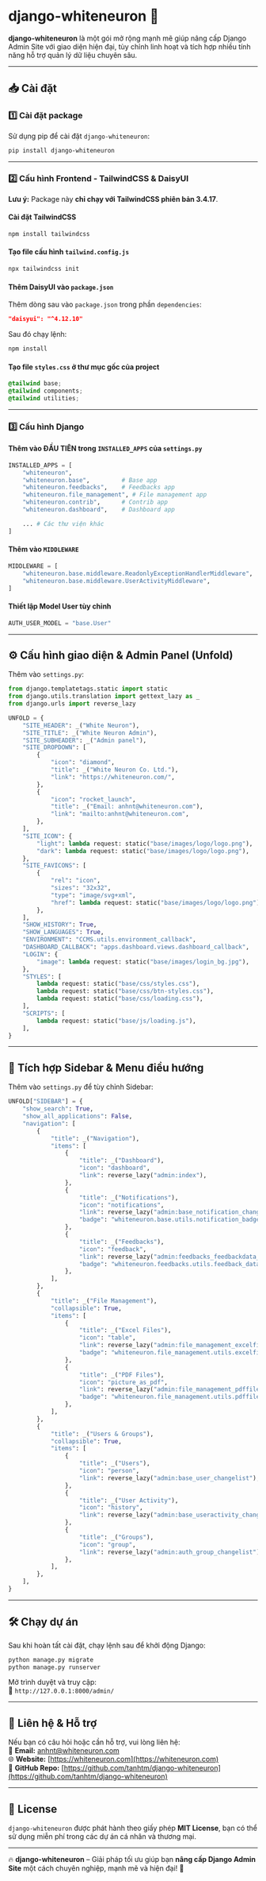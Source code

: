 # django-whiteneuron 🚀  

**django-whiteneuron** là một gói mở rộng mạnh mẽ giúp nâng cấp Django Admin Site với giao diện hiện đại, tùy chỉnh linh hoạt và tích hợp nhiều tính năng hỗ trợ quản lý dữ liệu chuyên sâu.  

---

## 📥 **Cài đặt**  

### **1️⃣ Cài đặt package**  
Sử dụng pip để cài đặt `django-whiteneuron`:  
```bash
pip install django-whiteneuron
```

---

### **2️⃣ Cấu hình Frontend - TailwindCSS & DaisyUI**  

**Lưu ý:** Package này **chỉ chạy với TailwindCSS phiên bản 3.4.17**.  

#### **Cài đặt TailwindCSS**  
```bash
npm install tailwindcss
```

#### **Tạo file cấu hình `tailwind.config.js`**  
```bash
npx tailwindcss init
```

#### **Thêm DaisyUI vào `package.json`**  
Thêm dòng sau vào `package.json` trong phần `dependencies`:  
```json
"daisyui": "^4.12.10"
```
Sau đó chạy lệnh:  
```bash
npm install
```

#### **Tạo file `styles.css` ở thư mục gốc của project**  
```css
@tailwind base;
@tailwind components;
@tailwind utilities;
```

---

### **3️⃣ Cấu hình Django**  

#### **Thêm vào ĐẦU TIÊN trong `INSTALLED_APPS` của `settings.py`**  
```python
INSTALLED_APPS = [
    "whiteneuron",
    "whiteneuron.base",         # Base app
    "whiteneuron.feedbacks",    # Feedbacks app
    "whiteneuron.file_management", # File management app
    "whiteneuron.contrib",      # Contrib app
    "whiteneuron.dashboard",    # Dashboard app

    ... # Các thư viện khác
]
```

#### **Thêm vào `MIDDLEWARE`**  
```python
MIDDLEWARE = [
    "whiteneuron.base.middleware.ReadonlyExceptionHandlerMiddleware",
    "whiteneuron.base.middleware.UserActivityMiddleware",
]
```

#### **Thiết lập Model User tùy chỉnh**  
```python
AUTH_USER_MODEL = "base.User"
```

---

## ⚙ **Cấu hình giao diện & Admin Panel (Unfold)**  

Thêm vào `settings.py`:  

```python
from django.templatetags.static import static
from django.utils.translation import gettext_lazy as _
from django.urls import reverse_lazy

UNFOLD = {
    "SITE_HEADER": _("White Neuron"),
    "SITE_TITLE": _("White Neuron Admin"),
    "SITE_SUBHEADER": _("Admin panel"),
    "SITE_DROPDOWN": [
        {
            "icon": "diamond",
            "title": _("White Neuron Co. Ltd."),
            "link": "https://whiteneuron.com/",
        },
        {
            "icon": "rocket_launch",
            "title": _("Email: anhnt@whiteneuron.com"),
            "link": "mailto:anhnt@whiteneuron.com",
        },
    ],
    "SITE_ICON": {
        "light": lambda request: static("base/images/logo/logo.png"),
        "dark": lambda request: static("base/images/logo/logo.png"),
    },
    "SITE_FAVICONS": [
        {
            "rel": "icon",
            "sizes": "32x32",
            "type": "image/svg+xml",
            "href": lambda request: static("base/images/logo/logo.png"),
        },
    ],
    "SHOW_HISTORY": True,
    "SHOW_LANGUAGES": True,
    "ENVIRONMENT": "CCMS.utils.environment_callback",
    "DASHBOARD_CALLBACK": "apps.dashboard.views.dashboard_callback",
    "LOGIN": {
        "image": lambda request: static("base/images/login_bg.jpg"),
    },
    "STYLES": [
        lambda request: static("base/css/styles.css"),
        lambda request: static("base/css/btn-styles.css"),
        lambda request: static("base/css/loading.css"),
    ],
    "SCRIPTS": [
        lambda request: static("base/js/loading.js"),
    ],
}
```

---

## 📌 **Tích hợp Sidebar & Menu điều hướng**  
Thêm vào `settings.py` để tùy chỉnh Sidebar:  

```python
UNFOLD["SIDEBAR"] = {
    "show_search": True,
    "show_all_applications": False,
    "navigation": [
        {
            "title": _("Navigation"),
            "items": [
                {
                    "title": _("Dashboard"),
                    "icon": "dashboard",
                    "link": reverse_lazy("admin:index"),
                },
                {
                    "title": _("Notifications"),
                    "icon": "notifications",
                    "link": reverse_lazy("admin:base_notification_changelist"),
                    "badge": "whiteneuron.base.utils.notification_badge_callback",
                },
                {
                    "title": _("Feedbacks"),
                    "icon": "feedback",
                    "link": reverse_lazy("admin:feedbacks_feedbackdata_changelist"),
                    "badge": "whiteneuron.feedbacks.utils.feedback_data_badge_callback",
                },
            ],
        },
        {
            "title": _("File Management"),
            "collapsible": True,
            "items": [
                {
                    "title": _("Excel Files"),
                    "icon": "table",
                    "link": reverse_lazy("admin:file_management_excelfile_changelist"),
                    "badge": "whiteneuron.file_management.utils.excelfile_badge_callback",
                },
                {
                    "title": _("PDF Files"),
                    "icon": "picture_as_pdf",
                    "link": reverse_lazy("admin:file_management_pdffile_changelist"),
                    "badge": "whiteneuron.file_management.utils.pdffile_badge_callback",
                },
            ],
        },
        {
            "title": _("Users & Groups"),
            "collapsible": True,
            "items": [
                {
                    "title": _("Users"),
                    "icon": "person",
                    "link": reverse_lazy("admin:base_user_changelist"),
                },
                {
                    "title": _("User Activity"),
                    "icon": "history",
                    "link": reverse_lazy("admin:base_useractivity_changelist"),
                },
                {
                    "title": _("Groups"),
                    "icon": "group",
                    "link": reverse_lazy("admin:auth_group_changelist"),
                },
            ],
        },
    ],
}
```

---

## 🛠 **Chạy dự án**
Sau khi hoàn tất cài đặt, chạy lệnh sau để khởi động Django:

```bash
python manage.py migrate
python manage.py runserver
```

Mở trình duyệt và truy cập:  
🔗 `http://127.0.0.1:8000/admin/`

---

## 📢 **Liên hệ & Hỗ trợ**
Nếu bạn có câu hỏi hoặc cần hỗ trợ, vui lòng liên hệ:  
📧 **Email:** [anhnt@whiteneuron.com](mailto:anhnt@whiteneuron.com)  
🌐 **Website:** [https://whiteneuron.com](https://whiteneuron.com)  
🚀 **GitHub Repo:** [https://github.com/tanhtm/django-whiteneuron](https://github.com/tanhtm/django-whiteneuron)

---

## 📜 **License**
`django-whiteneuron` được phát hành theo giấy phép **MIT License**, bạn có thể sử dụng miễn phí trong các dự án cá nhân và thương mại.

---

🔥 **django-whiteneuron** – Giải pháp tối ưu giúp bạn **nâng cấp Django Admin Site** một cách chuyên nghiệp, mạnh mẽ và hiện đại! 🚀